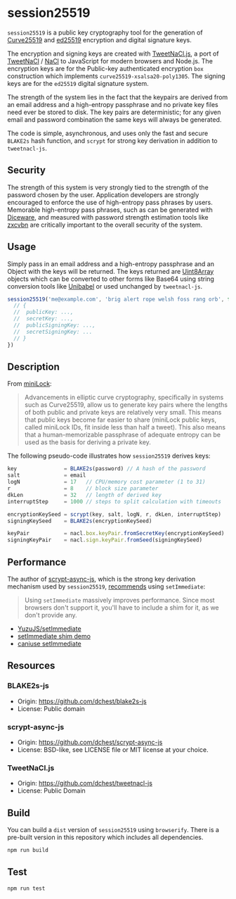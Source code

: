 # session25519

`session25519` is a public key cryptography tool for the generation of
[Curve25519](https://cr.yp.to/ecdh.html) and
[ed25519](http://ed25519.cr.yp.to) encryption and digital signature keys.

The encryption and signing keys are created with
[TweetNaCl.js](https://github.com/dchest/tweetnacl-js), a port of
[TweetNaCl](http://tweetnacl.cr.yp.to/) / [NaCl](http://nacl.cr.yp.to/) to
JavaScript for modern browsers and Node.js. The encryption keys are for the
Public-key authenticated encryption `box` construction which
implements `curve25519-xsalsa20-poly1305`. The signing keys are for the `ed25519`
digital signature system.

The strength of the system lies in the fact that the keypairs are derived from
an email address and a high-entropy passphrase and no private key files need
ever be stored to disk. The key pairs are deterministic; for any given
email and password combination the same keys will always be generated.

The code is simple, asynchronous, and uses only the fast and secure `BLAKE2s`
hash function, and `scrypt` for strong key derivation in addition to `tweetnacl-js`.

## Security

The strength of this system is very strongly tied to the strength of the
password chosen by the user. Application developers are strongly encouraged
to enforce the use of high-entropy pass phrases by users. Memorable
high-entropy pass phrases, such as can be generated with
[Diceware](https://www.rempe.us/diceware/), and measured with password strength
estimation tools like [zxcvbn](https://github.com/dropbox/zxcvbn) are critically
important to the overall security of the system.

## Usage

Simply pass in an email address and a high-entropy passphrase and an Object
with the keys will be returned. The keys returned are [Uint8Array](https://developer.mozilla.org/en-US/docs/Web/JavaScript/Reference/Global_Objects/Uint8Array)
objects which can be converted to other forms like Base64 using string conversion tools
like [Unibabel](https://github.com/coolaj86/unibabel-js) or used unchanged
by `tweetnacl-js`.

```js
session25519('me@example.com', 'brig alert rope welsh foss rang orb', function(err, keys) {
  // {
  //  publicKey: ...,
  //  secretKey: ...,
  //  publicSigningKey: ...,
  //  secretSigningKey: ...
  // }
})
```

## Description

From [miniLock](https://github.com/kaepora/miniLock):

> Advancements in elliptic curve cryptography, specifically in systems such as
> Curve25519, allow us to generate key pairs where the lengths of both public
> and private keys are relatively very small. This means that public keys become
> far easier to share (miniLock public keys, called miniLock IDs, fit inside
> less than half a tweet). This also means that a human-memorizable passphrase
> of adequate entropy can be used as the basis for deriving a private key.

The following pseudo-code illustrates how `session25519` derives keys:

```js
key               = BLAKE2s(password) // A hash of the password
salt              = email
logN              = 17   // CPU/memory cost parameter (1 to 31)
r                 = 8    // block size parameter
dkLen             = 32   // length of derived key
interruptStep     = 1000 // steps to split calculation with timeouts

encryptionKeySeed = scrypt(key, salt, logN, r, dkLen, interruptStep)
signingKeySeed    = BLAKE2s(encryptionKeySeed)

keyPair           = nacl.box.keyPair.fromSecretKey(encryptionKeySeed)
signingKeyPair    = nacl.sign.keyPair.fromSeed(signingKeySeed)
```

## Performance

The author of [scrypt-async-js](https://github.com/dchest/scrypt-async-js), which is the strong key derivation mechanism used by `session25519`, [recommends](https://github.com/dchest/scrypt-async-js/commit/ac57f235b505eb3f4fa8f2f95ae22d7eddd655d5) using `setImmediate`:

> Using `setImmediate` massively improves performance. Since
> most browsers don't support it, you'll have to include a
> shim for it, as we don't provide any.

- [YuzuJS/setImmediate](https://github.com/YuzuJS/setImmediate)
- [setImmediate shim demo](http://jphpsf.github.io/setImmediate-shim-demo/)
- [caniuse setImmediate](http://caniuse.com/#search=setImmediate)

## Resources

### BLAKE2s-js
- Origin: https://github.com/dchest/blake2s-js
- License: Public domain

### scrypt-async-js
- Origin: https://github.com/dchest/scrypt-async-js
- License: BSD-like, see LICENSE file or MIT license at your choice.

### TweetNaCl.js
- Origin: https://github.com/dchest/tweetnacl-js
- License: Public Domain

## Build

You can build a `dist` version of `session25519` using `browserify`. There is a pre-built version in this repository which includes all dependencies.

```sh
npm run build
```

## Test

```sh
npm run test
```
